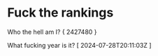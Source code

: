 # Fuck the rankings

Who the hell am I?
{ 2427480 }

What fucking year is it?
[ 2024-07-28T20:11:03Z ]
